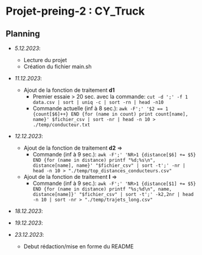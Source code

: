 # Projet-preing-2 :  CY_Truck


## Planning

- *5.12.2023*: 
  - Lecture du projet 
  - Création du fichier main.sh

- *11.12.2023*: 
    - Ajout de la fonction de traitement **d1** 
      - Premier essaie > 20 sec. avec la commande: `cut -d ';' -f 1 data.csv | sort | uniq -c | sort -rn | head -n10`
      - Commande actuelle (inf à 8 sec.): `awk -F';' '$2 == 1 {count[$6]++} END {for (name in count) print count[name], name}' $fichier_csv | sort -nr | head -n 10 > ./temp/conducteur.txt`
  
- *12.12.2023*: 
    - Ajout de la fonction de traitement **d2** => 
      - Commande (inf à 9 sec.): `awk -F';' 'NR>1 {distance[$6] += $5} END {for (name in distance) printf "%d;%s\n", distance[name], name}' "$fichier_csv" | sort -t';' -nr | head -n 10 > "./temp/top_distances_conducteurs.csv"`
    - Ajout de la fonction de traitement **l** => 
      - Commande (inf à 9 sec.): `awk -F';' 'NR>1 {distance[$1] += $5} END {for (name in distance) printf "%s;%d\n", name, distance[name]}' "$fichier_csv" | sort -t';' -k2,2nr | head -n 10 | sort -nr > "./temp/trajets_long.csv"`

- *18.12.2023*: 

- *19.12.2023*: 

- *23.12.2023*: 
    - Debut rédaction/mise en forme du README